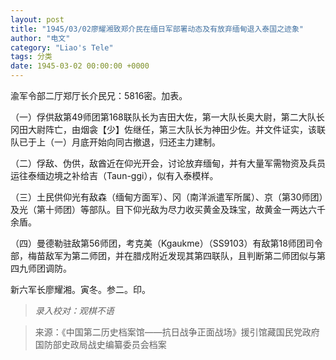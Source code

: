 ```yaml
---
layout: post
title: "1945/03/02廖耀湘致郑介民在缅日军部署动态及有放弃缅甸退入泰国之迹象"
author: "电文"
category: "Liao's Tele"
tags: 分类
date: 1945-03-02 00:00:00 +0000
---
```

渝军令部二厅郑厅长介民兄：5816密。加表。

（一）俘供敌第49师团第168联队长为吉田大佐，第一大队长奥大尉，第二大队长冈田大尉阵亡，由烟衾【少】佐继任，第三大队长为神田少佐。并文件证实，该联队已于上（一）月底开始向同古撤退，归还主力建制。

（二）俘敌、伪供，敌酋近在仰光开会，讨论放弃缅甸，并有大量军需物资及兵员运往泰缅边境之补给吉（Taun-ggi），似有入泰模样。

（三）土民供仰光有敌森（缅甸方面军）、冈（南洋派遣军所属）、京（第30师团）及光（第十师团）等部队。目下仰光敌为尽力收买黄金及珠宝，故黄金一两达六千余盾。

（四）曼德勒驻敌第56师团，考克美（Kgaukme）（SS9103）有敌第18师团司令部，梅苗敌军为第二师团，并在腊戍附近发现其第四联队，且判断第二师团似与第四九师团调防。

新六军长廖耀湘。寅冬。参二。印。

>*录入校对：观棋不语*

> 来源：《中国第二历史档案馆——抗日战争正面战场》援引馆藏国民党政府国防部史政局战史编纂委员会档案